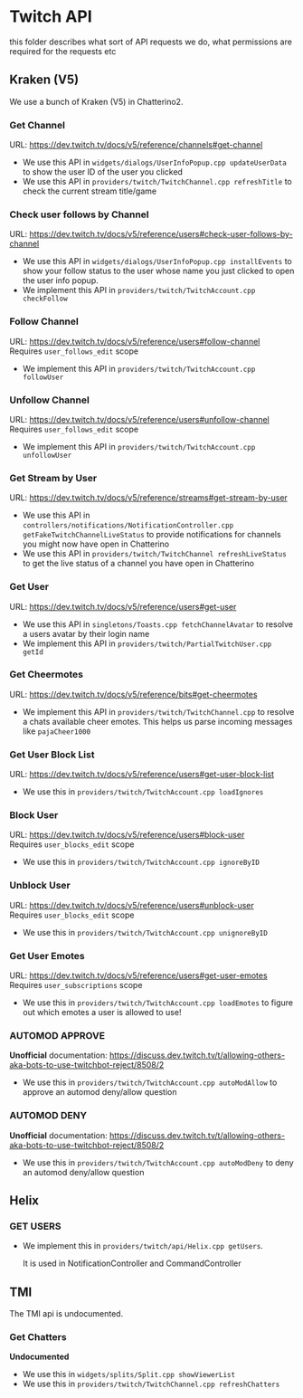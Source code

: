 # Twitch API
this folder describes what sort of API requests we do, what permissions are required for the requests etc

## Kraken (V5)
We use a bunch of Kraken (V5) in Chatterino2.

### Get Channel
URL: https://dev.twitch.tv/docs/v5/reference/channels#get-channel  

 * We use this API in `widgets/dialogs/UserInfoPopup.cpp updateUserData` to show the user ID of the user you clicked
 * We use this API in `providers/twitch/TwitchChannel.cpp refreshTitle` to check the current stream title/game

### Check user follows by Channel
URL: https://dev.twitch.tv/docs/v5/reference/users#check-user-follows-by-channel  

 * We use this API in `widgets/dialogs/UserInfoPopup.cpp installEvents` to show your follow status to the user whose name you just clicked to open the user info popup.
 * We implement this API in `providers/twitch/TwitchAccount.cpp checkFollow`

### Follow Channel
URL: https://dev.twitch.tv/docs/v5/reference/users#follow-channel  
Requires `user_follows_edit` scope

 * We implement this API in `providers/twitch/TwitchAccount.cpp followUser`

### Unfollow Channel
URL: https://dev.twitch.tv/docs/v5/reference/users#unfollow-channel  
Requires `user_follows_edit` scope

 * We implement this API in `providers/twitch/TwitchAccount.cpp unfollowUser`

### Get Stream by User
URL: https://dev.twitch.tv/docs/v5/reference/streams#get-stream-by-user  

 * We use this API in `controllers/notifications/NotificationController.cpp getFakeTwitchChannelLiveStatus` to provide notifications for channels you might now have open in Chatterino
 * We use this API in `providers/twitch/TwitchChannel refreshLiveStatus` to get the live status of a channel you have open in Chatterino

### Get User
URL: https://dev.twitch.tv/docs/v5/reference/users#get-user  

 * We use this API in `singletons/Toasts.cpp fetchChannelAvatar` to resolve a users avatar by their login name
 * We implement this API in `providers/twitch/PartialTwitchUser.cpp getId`

### Get Cheermotes
URL: https://dev.twitch.tv/docs/v5/reference/bits#get-cheermotes  

 * We implement this API in `providers/twitch/TwitchChannel.cpp` to resolve a chats available cheer emotes. This helps us parse incoming messages like `pajaCheer1000`

### Get User Block List
URL: https://dev.twitch.tv/docs/v5/reference/users#get-user-block-list  

 * We use this in `providers/twitch/TwitchAccount.cpp loadIgnores`

### Block User
URL: https://dev.twitch.tv/docs/v5/reference/users#block-user  
Requires `user_blocks_edit` scope

 * We use this in `providers/twitch/TwitchAccount.cpp ignoreByID`

### Unblock User
URL: https://dev.twitch.tv/docs/v5/reference/users#unblock-user  
Requires `user_blocks_edit` scope

 * We use this in `providers/twitch/TwitchAccount.cpp unignoreByID`

### Get User Emotes
URL: https://dev.twitch.tv/docs/v5/reference/users#get-user-emotes  
Requires `user_subscriptions` scope

 * We use this in `providers/twitch/TwitchAccount.cpp loadEmotes` to figure out which emotes a user is allowed to use!

### AUTOMOD APPROVE
**Unofficial** documentation: https://discuss.dev.twitch.tv/t/allowing-others-aka-bots-to-use-twitchbot-reject/8508/2

 * We use this in `providers/twitch/TwitchAccount.cpp autoModAllow` to approve an automod deny/allow question

### AUTOMOD DENY
**Unofficial** documentation: https://discuss.dev.twitch.tv/t/allowing-others-aka-bots-to-use-twitchbot-reject/8508/2

 * We use this in `providers/twitch/TwitchAccount.cpp autoModDeny` to deny an automod deny/allow question

## Helix


### GET USERS

 * We implement this in `providers/twitch/api/Helix.cpp getUsers`.

   It is used in NotificationController and CommandController

## TMI
The TMI api is undocumented.

### Get Chatters
**Undocumented**

 * We use this in `widgets/splits/Split.cpp showViewerList`
 * We use this in `providers/twitch/TwitchChannel.cpp refreshChatters`
